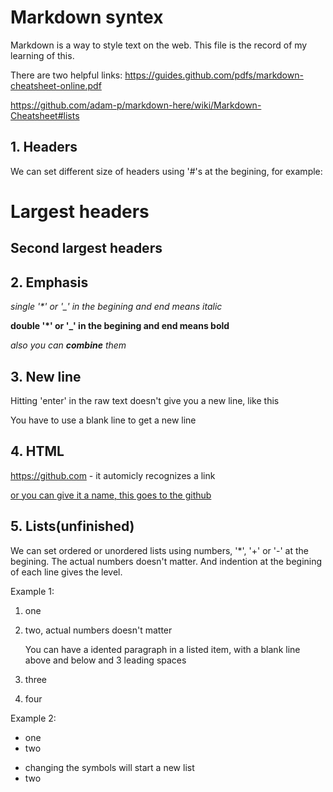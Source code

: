 # Markdown syntex 
Markdown is a way to style text on the web. This file is the record of my learning of this.

There are two helpful links: https://guides.github.com/pdfs/markdown-cheatsheet-online.pdf

https://github.com/adam-p/markdown-here/wiki/Markdown-Cheatsheet#lists

## 1. Headers
We can set different size of headers using '#'s at the begining, for example:
# Largest headers
## Second largest headers

## 2. Emphasis
*single '\*' or '\_' in the begining and end means italic*

**double '\*' or '\_' in the begining and end means bold**

*also you can **combine** them*


## 3. New line
Hitting 'enter' in the raw text doesn't give you a new line,
like this

You have to use a blank line to get a new line

## 4. HTML
https://github.com - it automicly recognizes a link

[or you can give it a name, this goes to the github](https://github.com)

## 5. Lists(unfinished)
We can set ordered or unordered lists using numbers, '*', '+' or '-' at the begining. The actual numbers doesn't matter. And indention at the begining of each line gives the level.

Example 1:
1. one
1. two, actual numbers doesn't matter

   You can have a idented paragraph in a listed item, with a blank line above and below and 3 leading spaces

3. three
4. four

Example 2:
* one
* two
+ changing the symbols will start a new list
+ two
